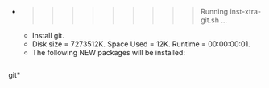 * >>>>>>>>> Running inst-xtra-git.sh ...
  * Install git.
  * Disk size = 7273512K. Space Used = 12K. Runtime = 00:00:00:01.
  * The following NEW packages will be installed:
  ```bash
git*
  ```
